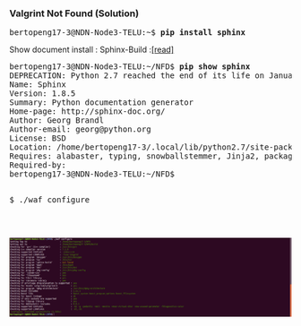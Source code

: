### Valgrint Not Found (Solution)

<pre>
bertopeng17-3@NDN-Node3-TELU:~$ <b>pip install sphinx</b>
</pre>

Show document install : Sphinx-Build :[[read]](https://github.com/syaifulahdan/Mini-NDN-Work/blob/main/Assignment%202:NDNrg-Topology/NDNrg-Image-Node3/NFD-ErrorSolution-Notfound-sphinxbuild-Node-3.txt)

<pre>
bertopeng17-3@NDN-Node3-TELU:~/NFD$ <b>pip show sphinx</b>
DEPRECATION: Python 2.7 reached the end of its life on January 1st, 2020. Please upgrade your Python as Python 2.7 is no longer maintained. pip 21.0 will drop support for Python 2.7 in January 2021. More details about Python 2 support in pip can be found at https://pip.pypa.io/en/latest/development/release-process/#python-2-support pip 21.0 will remove support for this functionality.
Name: Sphinx
Version: 1.8.5
Summary: Python documentation generator
Home-page: http://sphinx-doc.org/
Author: Georg Brandl
Author-email: georg@python.org
License: BSD
Location: /home/bertopeng17-3/.local/lib/python2.7/site-packages
Requires: alabaster, typing, snowballstemmer, Jinja2, packaging, requests, sphinxcontrib-websupport, imagesize, Pygments, docutils, setuptools, babel, six
Required-by: 
bertopeng17-3@NDN-Node3-TELU:~/NFD$ 
<pre>

$ ./waf configure
</pre>
![alt img](https://github.com/syaifulahdan/Mini-NDN-Work/blob/main/Assignment%202:NDNrg-Topology/NDNrg-Image-Node3/NDNrg-Image-NFD-3/waf-configure-success.png)
